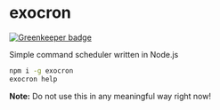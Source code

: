 # exocron

[![Greenkeeper badge](https://badges.greenkeeper.io/stefandesu/exocron.svg)](https://greenkeeper.io/)

Simple command scheduler written in Node.js

```bash
npm i -g exocron
exocron help
```

**Note:** Do not use this in any meaningful way right now!
